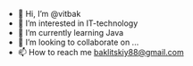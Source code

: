 - 👋 Hi, I’m @vitbak
- 👀 I’m interested in IT-technology
- 🌱 I’m currently learning Java
- 💞️ I’m looking to collaborate on ...
- 📫 How to reach me baklitskiy88@gmail.com

<!---
vitbak/vitbak is a ✨ special ✨ repository because its `README.md` (this file) appears on your GitHub profile.
You can click the Preview link to take a look at your changes.
--->
